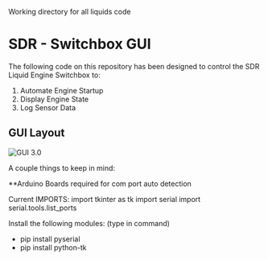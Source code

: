 Working directory for all liquids code

# SDR - Switchbox GUI
The following code on this repository has been designed to control the SDR Liquid Engine Switchbox to:
1) Automate Engine Startup
2) Display Engine State
3) Log Sensor Data

## GUI Layout
![GUI 3.0](https://github.com/nchennoju/SDR-Switch-Box/blob/master/SDR_GUI/img/v8.jpg)


A couple things to keep in mind:

**Arduino Boards required for com port auto detection

Current IMPORTS:
import tkinter as tk
import serial
import serial.tools.list_ports


Install the following modules: (type in command)
* pip install pyserial
* pip install python-tk
